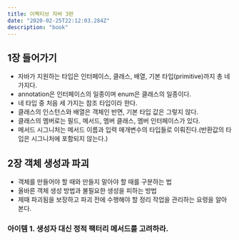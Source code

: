 ```yaml
---
title: 이펙티브 자바 3판
date: "2020-02-25T22:12:03.284Z"
description: "book"
---
```

 
## 1장 들어가기
* 자바가 지원하는 타입은 인터페이스, 클래스, 배열, 기본 타입(primitive)까지 총 네 가지다.
* annotation은 인터페이스의 일종이며 enum은 클래스의 일종이다.
* 네 타입 중 처음 세 가지는 참조 타입이라 한다.
* 클래스의 인스턴스와 배열은 객체인 반면, 기본 타입 값은 그렇지 않다.
* 클래스의 멤버로는 필드, 메서드, 멤버 클래스, 멤버 인터페이스가 있다.
* 메서드 시그니처는 메서드 이름과 입력 매개변수의 타입들로 이뤄진다.(반환값의 타입은 시그니처에 포함되지 않는다.)

## 2장 객체 생성과 파괴
* 객체를 만들어야 할 때와 만들지 말아야 할 때를 구분하는 법
* 올바른 객체 생성 방법과 불필요한 생성을 피하는 방법
* 제때 파괴됨을 보장하고 파괴 전에 수행해야 할 정리 작업을 관리하는 요령을 알아본다.

### 아이템 1. 생성자 대신 정적 팩터리 메서드를 고려하라.

